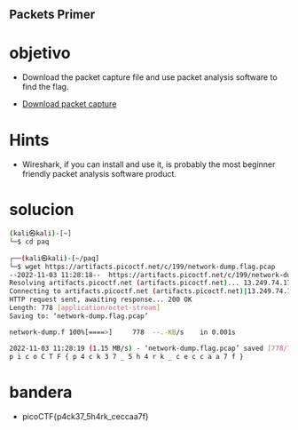## Packets Primer

# objetivo
- Download the packet capture file and use packet analysis software to find the flag.

-   [Download packet capture](https://artifacts.picoctf.net/c/199/network-dump.flag.pcap)

# Hints
- Wireshark, if you can install and use it, is probably the most beginner friendly packet analysis software product.

# solucion
``` bash 
(kali㉿kali)-[~]
└─$ cd paq
                                                            
┌──(kali㉿kali)-[~/paq]
└─$ wget https://artifacts.picoctf.net/c/199/network-dump.flag.pcap
--2022-11-03 11:28:18--  https://artifacts.picoctf.net/c/199/network-dump.flag.pcap
Resolving artifacts.picoctf.net (artifacts.picoctf.net)... 13.249.74.17, 13.249.74.69, 13.249.74.22, ...
Connecting to artifacts.picoctf.net (artifacts.picoctf.net)|13.249.74.17|:443... connected.
HTTP request sent, awaiting response... 200 OK
Length: 778 [application/octet-stream]
Saving to: ‘network-dump.flag.pcap’

network-dump.f 100%[====>]     778  --.-KB/s    in 0.001s  

2022-11-03 11:28:19 (1.15 MB/s) - ‘network-dump.flag.pcap’ saved [778/778]
p i c o C T F { p 4 c k 3 7 _ 5 h 4 r k _ c e c c a a 7 f }
```
# bandera
- picoCTF{p4ck37_5h4rk_ceccaa7f}